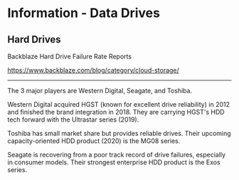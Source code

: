 # Information - Data Drives

## Hard Drives

Backblaze Hard Drive Failure Rate Reports

https://www.backblaze.com/blog/category/cloud-storage/

---

The 3 major players are Western Digital, Seagate, and Toshiba.

Western Digital acquired HGST (known for excellent drive reliability) in 2012 and finished the brand integration in 2018. They are carrying HGST's HDD tech forward with the Ultrastar series (2019).

Toshiba has small market share but provides reliable drives. Their upcoming capacity-oriented HDD product (2020) is the MG08 series.

Seagate is recovering from a poor track record of drive failures, especially in consumer models. Their strongest enterprise HDD product is the Exos series.


